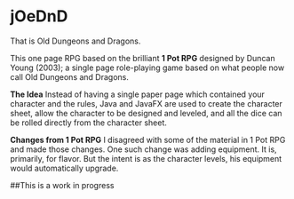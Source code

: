 # jOeDnD

That is Old Dungeons and Dragons.

This one page RPG based on the brilliant **1 Pot RPG** designed by Duncan Young (2003); a single page role-playing game
based on what people now call Old Dungeons and Dragons.

**The Idea**
Instead of having a single paper page which contained your character and the rules, Java and JavaFX are used to create
the character sheet, allow the character to be designed and leveled, and all the dice can be rolled directly from the
character sheet.

**Changes from 1 Pot RPG**
I disagreed with some of the material in 1 Pot RPG and made those changes.  One such change was adding equipment.  It is,
primarily, for flavor.  But the intent is as the character levels, his equipment would automatically upgrade.

##This is a work in progress
